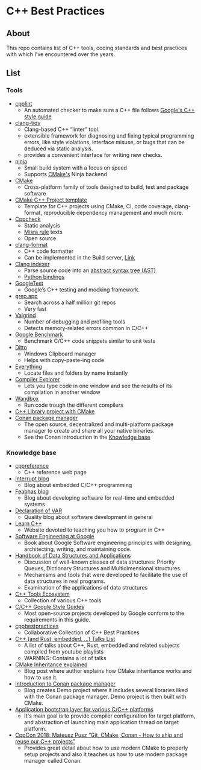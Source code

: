 # C++ Best Practices

## About
This repo contains list of C++ tools, coding standards and best practices with which I've encountered over the years.

## List
### Tools
* [cpplint](https://github.com/google/styleguide/tree/gh-pages/cpplint)
    - An automated checker to make sure a C++ file follows [Google's C++ style guide](https://github.com/google/styleguide)
* [clang-tidy](https://clang.llvm.org/extra/clang-tidy/)
    - Clang-based C++ “linter” tool. 
    - extensible framework for diagnosing and fixing typical programming errors, like style violations, interface misuse, or bugs that can be deduced via static analysis. 
    - provides a convenient interface for writing new checks.
* [ninja](https://ninja-build.org/)
    - Small build system with a focus on speed
    - Supports [CMake's](https://cmake.org/) Ninja backend
* [CMake](https://cmake.org/)
    - Cross-platform family of tools designed to build, test and package software
* [CMake C++ Project template](https://github.com/TheLartians/ModernCppStarter)
    - Template for C++ projects using CMake, CI, code coverage, clang-format, reproducible dependency management and much more.
* [Cppcheck](https://cppcheck.sourceforge.io/)
    - Static analysis
    - [Misra rule](https://www.perforce.com/resources/qac/misra-c-cpp) texts
    - Open source
* [clang-format](https://clang.llvm.org/docs/ClangFormat.html)
    - C++ code formatter
    - Can be implemented in the Build server, [Link](https://embeddedartistry.com/blog/2017/10/30/clang-format-wrapper-script-examples/)
* [Clang indexer](https://clang.llvm.org/doxygen/group__CINDEX.html)
    - Parse source code into an [abstract syntax tree (AST)](https://en.wikipedia.org/wiki/Abstract_syntax_tree)
    - [Python bindings](https://pypi.org/project/libclang/)
* [GoogleTest](https://github.com/google/googletest)
    - Google’s C++ testing and mocking framework.
* [grep.app](https://grep.app/)
    - Search across a half million git repos
    - Very fast
* [Valgrind](https://valgrind.org/docs/manual/quick-start.html)
    - Number of debugging and profiling tools
    - Detects memory-related errors common in C/C++
* [Google Benchmark](https://github.com/google/benchmark)
    -  Benchmark C/C++ code snippets similar to unit tests
* [Ditto](https://ditto-cp.sourceforge.io/)
    - Windows Clipboard manager
    - Helps with copy-paste-ing code
* [Everything](https://www.voidtools.com/)
    - Locate files and folders by name instantly
* [Compiler Explorer](https://godbolt.org/)
    - Lets you type code in one window and see the results of its compilation in another window
* [Wandbox](https://wandbox.org/)
    - Run code trough the different compilers
* [C++ Library project with CMake](https://github.com/retifrav/cmake-library-example)
* [Conan package manager](https://conan.io/)
    - The open source, decentralized and multi-platform package manager to create and share all your native binaries.
    - See the Conan introduction in the [Knowledge base](#knowledge-base)

### Knowledge base
* [cppreference](https://en.cppreference.com/)
    - C++ reference web page
* [Interrupt blog](https://interrupt.memfault.com/blog/)
    - Blog about embedded C/C++ programming
* [Feabhas blog](https://blog.feabhas.com/)
    - Blog about developing software for real-time and embedded systems
* [Declaration of VAR](https://decovar.dev/)
    - Quality blog about software development in general
* [Learn C++](https://www.learncpp.com/)
    - Website devoted to teaching you how to program in C++
* [Software Engineering at Google](https://www.oreilly.com/library/view/software-engineering-at/9781492082781/)
    - Book about Google Software engineering principles with designing, architecting, writing, and maintaining code.
* [Handbook of Data Structures and Applications](https://www.oreilly.com/library/view/handbook-of-data/9781351645645/)
    - Discussion of well-known classes of data structures: Priority Queues, Dictionary Structures and Multidimensional structures. 
    - Mechanisms and tools that were developed to facilitate the use of data structures in real programs. 
    - Examination of the applications of data structures
* [C++ Tools Ecosystem](https://hackingcpp.com/cpp/tools/ecosystem.html)
    - Collection of various C++ tools
* [C/C++ Google Style Guides](https://google.github.io/styleguide/cppguide.html)
    - Most open-source projects developed by Google conform to the requirements in this guide.
* [cppbestpractices](https://lefticus.gitbooks.io/cpp-best-practices/content/)
    - Collaborative Collection of C++ Best Practices
* [C++ (and Rust, embedded, ...) Talks List](https://wovo.github.io/ctl/)
    - A list of talks about C++, Rust, embedded and related subjects compiled from youtube playlists
    - WARNING: Contains a lot of talks
* [CMake Inheritance explained](https://kubasejdak.com/modern-cmake-is-like-inheritance)
    - Blog post where author explains how CMake inheritance works and how to use it.
* [Introduction to Conan package manager](https://kubasejdak.com/introduction-to-conan-package-manager)
    - Blog creates Demo project where it includes several libraries liked with the Conan package manager. Demo project is then built with CMake.
* [Application bootstrap layer for various C/C++ platforms](https://github.com/kubasejdak/platform)
    -  It's main goal is to provide compiler configuration for target platform, and abstraction of launching main application thread on target platform.
* [CppCon 2018: Mateusz Pusz “Git, CMake, Conan - How to ship and reuse our C++ projects”](https://www.youtube.com/watch?v=S4QSKLXdTtA)
    - Provides great detail about how to use modern CMake to properly setup projects and also it teaches us how to use modern package manager called Conan.
 
